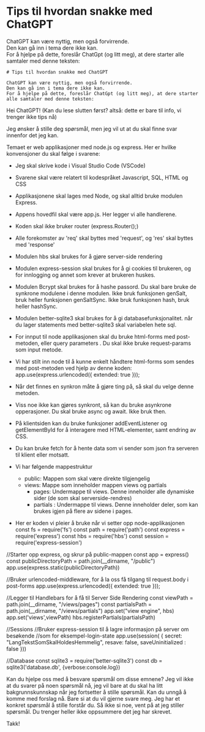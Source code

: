 # Tips til hvordan snakke med ChatGPT

ChatGPT kan være nyttig, men også forvirrende.  
Den kan gå inn i tema dere ikke kan.  
For å hjelpe på dette, foreslår ChatGpt (og litt meg), at dere starter alle samtaler med denne teksten:

```
# Tips til hvordan snakke med ChatGPT

ChatGPT kan være nyttig, men også forvirrende.  
Den kan gå inn i tema dere ikke kan.  
For å hjelpe på dette, foreslår ChatGpt (og litt meg), at dere starter alle samtaler med denne teksten:

```
Hei ChatGPT! (Kan du lese slutten først? altså: dette er bare til info, vi trenger ikke tips nå)

Jeg ønsker å stille deg spørsmål, men jeg vil ut at du skal finne svar innenfor det jeg kan.

Temaet er web applikasjoner med node.js og express.
Her er hvilke konvensjoner du skal følge i svarene:
- Jeg skal skrive kode i Visual Studio Code (VSCode)
- Svarene skal være relatert til kodespråket Javascript, SQL, HTML og CSS 
- Applikasjonene skal lages med Node, og skal alltid bruke modulen Express.

- Appens hovedfil skal være app.js. Her legger vi alle handlerene.

- Koden skal ikke bruker router (express.Router();)

- Alle forekomster av 'req' skal byttes med 'request', og 'res' skal byttes med 'response'

- Modulen hbs skal brukes for å gjøre server-side rendering

- Modulen express-session skal brukes for å gi cookies til brukeren, og for innlogging og annet som krever at brukeren huskes.

- Modulen Bcrypt skal brukes for å hashe passord. Du skal bare bruke de synkrone modulene i denne modulen. Ikke bruk funksjonen genSalt, bruk heller funksjonen genSaltSync. Ikke bruk funksjonen hash, bruk heller hashSync.

- Modulen better-sqlite3 skal brukes for å gi databasefunksjonalitet.
  når du lager statements med better-sqlite3 skal variabelen hete sql.

- For innput til node applikasjonen skal du bruke html-forms med post-metoden, eller query parameters . Du skal ikke bruke request-params som input metode.

- Vi har stilt inn node til å kunne enkelt håndtere html-forms som sendes med post-metoden ved hjelp av denne koden:  
app.use(express.urlencoded({ extended: true }));


- Når det finnes en synkron måte å gjøre ting på, så skal du velge denne metoden.

- Viss noe ikke kan gjøres synkront, så kan du bruke asynkrone opperasjoner. Du skal bruke async og await. Ikke bruk then.

- På klientsiden kan du bruke funksjoner addEventListener og getElementById for å interagere med HTML-elementer, samt endring av CSS.

- Du kan bruke fetch for å hente data som vi sender som json fra serveren til klient eller motsatt.

- Vi har følgende mappestruktur
    - public: Mappen som skal være direkte tilgjengelig
    - views: Mappe som inneholder mappen views og partials 
        - pages: Undermappe til views. Denne inneholder alle dynamiske sider (de som skal serverside-rendres)
        - partials : Undermappe til views. Denne inneholder deler, som kan brukes igjen på flere av sidene i pages.

- Her er koden vi pleier å bruke når vi setter opp node-applikasjonen
const fs = require('fs')
const path = require('path')
const express = require('express')
const hbs = require('hbs')
const session = require('express-session')

//Starter opp express, og skrur på public-mappen
const app = express()
const publicDirectoryPath = path.join(__dirname, "/public")
app.use(express.static(publicDirectoryPath))

//Bruker urlencoded-middleware, for å la oss få tilgang til request.body i post-forms
app.use(express.urlencoded({ extended: true }));

//Legger til Handlebars for å få til Server Side Rendering
const viewPath = path.join(__dirname, "/views/pages")
const partialsPath = path.join(__dirname, "/views/partials")
app.set("view engine", hbs)
app.set('views',viewPath)
hbs.registerPartials(partialsPath)

//Sessions
//Bruker express-session til å lagre informasjon på server om besøkende
//som for eksempel-login-state
app.use(session( {
    secret: "LangTekstSomSkalHoldesHemmelig",
    resave: false,
    saveUninitialized : false
}))

//Database
const sqlite3 = require('better-sqlite3')
const db = sqlite3('database.db', {verbose:console.log})

Kan du hjelpe oss med å besvare spørsmål om disse emnene?
Jeg vil ikke at du svarer på noen spørsmål nå, jeg vil bare at du skal ha litt bakgrunnskunnskap når jeg fortsetter å stille
spørsmål. Kan du unngå å komme med forslag nå. Bare si at du vil gjerne svare meg. Jeg har et konkret spørsmål å stille forstår du.
Så ikke si noe, vent på at jeg stiller spørsmål. Du trenger heller ikke oppsummere det jeg har skrevet.

Takk!

```


```